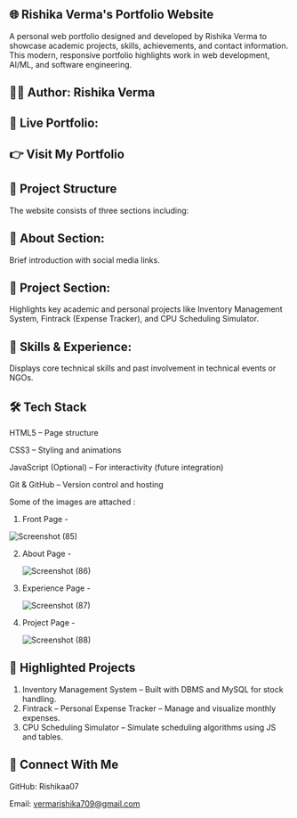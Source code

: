 ## 🌐 Rishika Verma's Portfolio Website
A personal web portfolio designed and developed by Rishika Verma to showcase academic projects, skills, achievements, and contact information. This modern, responsive portfolio highlights work in web development, AI/ML, and software engineering. 

## 👩‍💻 Author: Rishika Verma
## 🔗 Live Portfolio:
## 👉 Visit My Portfolio

## 🧭 Project Structure    
The website consists of three sections including:

## 👋 About Section: 
Brief introduction with social media links.        

## 📂 Project Section:
Highlights key academic and personal projects like Inventory Management System, Fintrack (Expense Tracker), and CPU Scheduling Simulator.

## 📜 Skills & Experience:
Displays core technical skills and past involvement in technical events or NGOs.


## 🛠️ Tech Stack
HTML5 – Page structure

CSS3 – Styling and animations

JavaScript (Optional) – For interactivity (future integration)

Git & GitHub – Version control and hosting

Some of the images are attached :
1. Front Page -





![Screenshot (85)](https://github.com/user-attachments/assets/ba3be933-affd-4288-9715-e3914860c5d0)



2. About Page -




   ![Screenshot (86)](https://github.com/user-attachments/assets/67fe4bce-0eb9-40b9-8ee7-149fda5e33b9)





3. Experience Page -



   ![Screenshot (87)](https://github.com/user-attachments/assets/3bdb91f0-20e6-4baa-bb78-05ac9e0b7e50)




   

5. Project Page -




   ![Screenshot (88)](https://github.com/user-attachments/assets/9c5bed88-65da-45ae-942b-a6938071a35f)








   



## 💼 Highlighted Projects
1. Inventory Management System – Built with DBMS and MySQL for stock handling.
2. Fintrack – Personal Expense Tracker – Manage and visualize monthly expenses.
3. CPU Scheduling Simulator – Simulate scheduling algorithms using JS and tables.

## 📧 Connect With Me
GitHub: Rishikaa07

Email: vermarishika709@gmail.com

